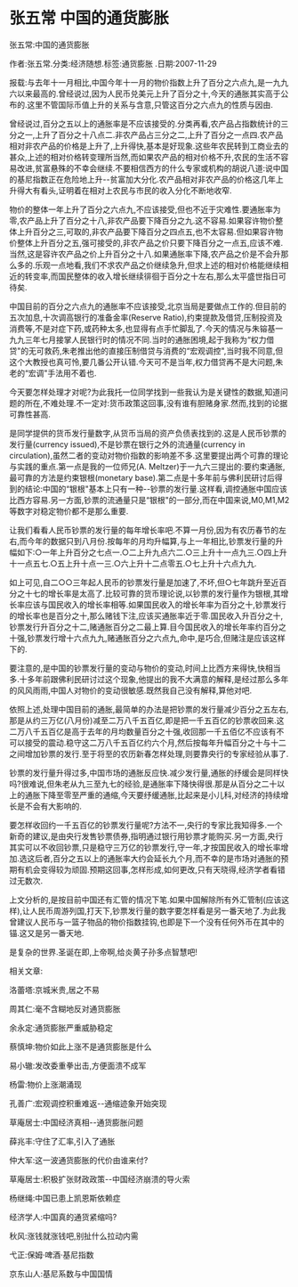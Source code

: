 # 张五常  中国的通货膨胀    
    
张五常:中国的通货膨胀    
作者:张五常.分类:经济随想.标签:通货膨胀 .日期:2007-11-29    
报载:与去年十一月相比,中国今年十一月的物价指数上升了百分之六点九,是一九九六以来最高的.曾经说过,因为人民币兑美元上升了百分之十,今天的通胀其实高于公布的.这里不管国际币值上升的关系与含意,只管这百分之六点九的性质与因由.    
曾经说过,百分之五以上的通胀率是不应该接受的.分类再看,农产品占指数统计的三分之一,上升了百分之十八点二.非农产品占三分之二,上升了百分之一点四.农产品相对非农产品的价格是上升了,上升得快,基本是好现象.这些年农民转到工商业去的甚众,上述的相对价格转变理所当然,而如果农产品的相对价格不升,农民的生活不容易改进,贫富悬殊的不幸会继续.不要相信西方的什么专家或机构的胡说八道:说中国的基尼指数正在危险地上升--贫富加大分化.农产品相对非农产品的价格这几年上升得大有看头,证明着在相对上农民与市民的收入分化不断地收窄.    
物价的整体一年上升了百分之六点九,不应该接受,但也不近于灾难性.要通胀率为零,农产品上升了百分之十八,非农产品要下降百分之九.这不容易.如果容许物价整体上升百分之三,可取的,非农产品要下降百分之四点五,也不太容易.但如果容许物价整体上升百分之五,强可接受的,非农产品之价只要下降百分之一点五,应该不难.当然,这是容许农产品之价上升百分之十八.如果通胀率下降,农产品之价是不会升那么多的.乐观一点地看,我们不求农产品之价继续急升,但求上述的相对价格能继续相近的转变率,而国民整体的收入增长继续徘徊于百分之十左右,那么太平盛世指日可待矣.    
中国目前的百分之六点九的通胀率不应该接受,北京当局是要做点工作的.但目前的五次加息,十次调高银行的准备金率(Reserve Ratio),约束提款及借贷,压制投资及消费等,不是对症下药,或药种太多,也显得有点手忙脚乱了.今天的情况与朱镕基一九九三年七月接掌人民银行时的情况不同.当时的通胀困境,起于我称为“权力借贷"的无可救药,朱老推出他的直接压制借贷与消费的“宏观调控",当时我不同意,但这个大教授也真可怜,要几番公开认错.今天可不是当年,权力借贷再不是大问题,朱老的“宏调"手法用不着也.    
今天要怎样处理才对呢?为此我托一位同学找到一些我认为是关键性的数据,知道问题的所在,不难处理.不一定对:货币政策这回事,没有谁有胆赌身家.然而,找到的论据可靠性甚高.    
是同学提供的货币发行量数字,从货币当局的资产负债表找到的.这是人民币钞票的发行量(currency issued),不是钞票在银行之外的流通量(currency in circulation),虽然二者的变动对物价指数的影响差不多.这里要提出两个可靠的理论与实践的重点.第一点是我的一位师兄(A. Meltzer)于一九六三提出的:要约束通胀,最可靠的方法是约束银根(monetary base).第二点是十多年前与佛利民研讨后得到的结论:中国的“银根"基本上只有一种--钞票的发行量.这样看,调控通胀中国应该比西方容易.另一方面,钞票的流通量只是“银根"的一部分,而在中国来说,M0,M1,M2等数字对稳定物价都不是那么重要.    
让我们看看人民币钞票的发行量的每年增长率吧.不算一月份,因为有农历春节的左右,而今年的数据只到八月份.按每年的月均升幅算,与上一年相比,钞票发行量的升幅如下:○一年上升百分之七点一.○二上升九点六二.○三上升十一点九三.○四上升十一点五七.○五上升十点一三.○六上升十二点零五.○七上升十六点九九.    
如上可见,自二○○三年起人民币的钞票发行量是加速了,不坏,但○七年跳升至近百分之十七的增长率是太高了.比较可靠的货币理论说,以钞票的发行量作为银根,其增长率应该与国民收入的增长率相等.如果国民收入的增长年率为百分之十,钞票发行的增长率也是百分之十,那么赌钱下注,应该买通胀率近于零.国民收入升百分之十,钞票发行升百分之十二,赌通胀百分之二最上算.目今国民收入的增长年率约百分之十强,钞票发行增十六点九九,赌通胀百分之六点九,命中,是巧合,但赌注是应该这样下的.    
要注意的,是中国的钞票发行量的变动与物价的变动,时间上比西方来得快,快相当多.十多年前跟佛利民研讨过这个现象,他提出的我不大满意的解释,是经过那么多年的风风雨雨,中国人对物价的变动很敏感.既然我自己没有解释,算他对吧.    
依照上述,处理中国目前的通胀,最简单的办法是把钞票的发行量减少百分之五左右,那是从约三万亿(八月份)减至二万八千五百亿,即是把一千五百亿的钞票收回来.这二万八千五百亿是高于去年的月均数量百分之十强,收回那一千五佰亿不应该有不可以接受的震动.稳守这二万八千五百亿约六个月,然后按每年升幅百分之十与十二之间增加钞票的发行.至于将至的农历新春怎样处理,则要靠央行的专家经验从事了.    
钞票的发行量升得过多,中国市场的通胀反应快.减少发行量,通胀的纾缓会是同样快吗?很难说,但朱老从九三至九七的经验,是通胀率下降快得很.那是从百分之二十以上的通胀下降至零至严重的通缩,今天要纾缓通胀,比起来是小儿科,对经济的持续增长是不会有大影响的.    
要怎样收回约一千五百亿的钞票发行量呢?方法不一,央行的专家比我知得多.一个新奇的建议,是由央行发售钞票债券,指明通过银行用钞票才能购买.另一方面,央行其实可以不收回钞票,只是稳守三万亿的钞票发行,守一年,才按国民收入的增长率增加.选这后者,百分之五以上的通胀率大约会延长九个月,而不幸的是市场对通胀的预期有机会变得较为顽固.预期这回事,怎样形成,如何更改,只有天晓得,经济学者看错过无数次.    
上文分析的,是按目前中国还有汇管的情况下笔.如果中国解除所有外汇管制(应该这样),让人民币周游列国,打天下,钞票发行量的数字要怎样看是另一番天地了.为此我曾建议人民币与一篮子物品的物价指数挂钩,也即是下一个没有任何外币在其中的锚.这又是另一番天地.    
是复杂的世界.圣诞在即,上帝啊,给炎黄子孙多点智慧吧!    
    
相关文章:    
洛蕾塔:京城米贵,居之不易    
周其仁:毫不含糊地反对通货膨胀    
余永定:通货膨胀严重威胁稳定    
蔡慎坤:物价如此上涨不是通货膨胀是什么    
易小辙:发改委重拳出击,方便面溃不成军    
杨雷:物价上涨潮涌现    
孔善广:宏观调控积重难返--通缩迹象开始突现    
草庵居士:中国经济真相--通货膨胀问题    
薛兆丰:守住了汇率,引入了通胀    
仲大军:这一波通货膨胀的代价由谁来付?    
草庵居士:积极扩张财政政策--中国经济崩溃的导火索    
杨继绳:中国已患上凯恩斯依赖症    
经济学人:中国真的通货紧缩吗?    
秋风:涨钱就涨钱吧,别扯什么拉动内需    
弋正:保姆·啤酒·基尼指数    
京东山人:基尼系数与中国国情